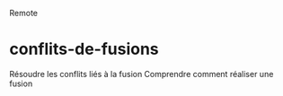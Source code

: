 Remote 
# conflits-de-fusions

Résoudre les conflits liés à la fusion
Comprendre comment réaliser une fusion
